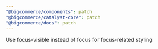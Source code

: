 ```yaml
---
"@bigcommerce/components": patch
"@bigcommerce/catalyst-core": patch
"@bigcommerce/docs": patch
---
```


Use focus-visible instead of focus for focus-related styling

